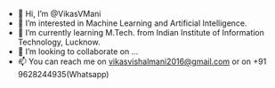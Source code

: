 - 👋 Hi, I’m @VikasVMani
- 👀 I’m interested in Machine Learning and Artificial Intelligence.
- 🌱 I’m currently learning M.Tech. from Indian Institute of Information Technology, Lucknow.
- 💞️ I’m looking to collaborate on ...
- 📫 You can reach me on vikasvishalmani2016@gmail.com or on +91 9628244935(Whatsapp)

<!---
VikasVMani/VikasVMani is a ✨ special ✨ repository because its `README.md` (this file) appears on your GitHub profile.
You can click the Preview link to take a look at your changes.
--->
